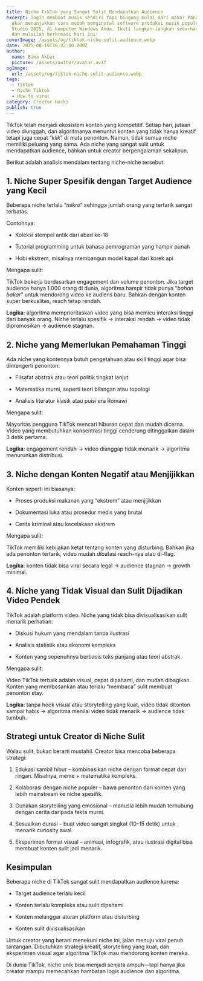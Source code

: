 ```yaml
---
title: Niche TikTok yang Sangat Sulit Mendapatkan Audience
excerpt: Ingin membuat musik sendiri tapi bingung mulai dari mana? Panduan ini
  akan menunjukkan cara mudah menginstal software produksi musik populer, FL
  Studio 2025, di komputer Windows Anda. Ikuti langkah-langkah sederhana kami
  dan mulailah berkreasi hari ini!
coverImage: /assets/og/tiktok-niche-sulit-audience.webp
date: 2025-08-19T16:22:00.000Z
author:
  name: Bima Akbar
  picture: /assets/author/avatar.avif
ogImage:
  url: /assets/og/tiktok-niche-sulit-audience.webp
tags:
  - Tiktok
  - Niche Tiktok
  - How to viral
category: Creator Hacks
publish: true
---
```

TikTok telah menjadi ekosistem konten yang kompetitif. Setiap hari, jutaan video diunggah, dan algoritmanya menuntut konten yang tidak hanya kreatif tetapi juga cepat “_klik_” di mata penonton. Namun, tidak semua niche memiliki peluang yang sama. Ada niche yang sangat sulit untuk mendapatkan audience, bahkan untuk creator berpengalaman sekalipun.

Berikut adalah analisis mendalam tentang niche-niche tersebut:

## 1\. Niche Super Spesifik dengan Target Audience yang Kecil

Beberapa niche terlalu “_mikro_” sehingga jumlah orang yang tertarik sangat terbatas.

Contohnya:

*   Koleksi stempel antik dari abad ke-18
    
*   Tutorial programming untuk bahasa pemrograman yang hampir punah
    
*   Hobi ekstrem, misalnya membangun model kapal dari korek api
    

Mengapa sulit:

TikTok bekerja berdasarkan engagement dan volume penonton. Jika target audience hanya 1.000 orang di dunia, algoritma hampir tidak punya “_bahan bakar_” untuk mendorong video ke audiens baru. Bahkan dengan konten super berkualitas, reach tetap rendah.

**Logika**: algoritma memprioritaskan video yang bisa memicu interaksi tinggi dari banyak orang. Niche terlalu spesifik → interaksi rendah → video tidak dipromosikan → audience stagnan.

## 2\. Niche yang Memerlukan Pemahaman Tinggi

Ada niche yang kontennya butuh pengetahuan atau skill tinggi agar bisa dimengerti penonton:

*   Filsafat abstrak atau teori politik tingkat lanjut
    
*   Matematika murni, seperti teori bilangan atau topologi
    
*   Analisis literatur klasik atau puisi era Romawi
    

Mengapa sulit:

Mayoritas pengguna TikTok mencari hiburan cepat dan mudah dicerna. Video yang membutuhkan konsentrasi tinggi cenderung ditinggalkan dalam 3 detik pertama.

**Logika**: engagement rendah → video dianggap tidak menarik → algoritma menurunkan distribusi.

## 3\. Niche dengan Konten Negatif atau Menjijikkan

Konten seperti ini biasanya:

*   Proses produksi makanan yang “ekstrem” atau menjijikkan
    
*   Dokumentasi luka atau prosedur medis yang brutal
    
*   Cerita kriminal atau kecelakaan ekstrem
    

Mengapa sulit:

TikTok memiliki kebijakan ketat tentang konten yang disturbing. Bahkan jika ada penonton tertarik, video mudah dibatasi reach-nya atau di-flag.

**Logika**: konten tidak bisa viral secara legal → audience stagnan → growth minimal.

## 4\. Niche yang Tidak Visual dan Sulit Dijadikan Video Pendek

TikTok adalah platform video. Niche yang tidak bisa divisualisasikan sulit menarik perhatian:

*   Diskusi hukum yang mendalam tanpa ilustrasi
    
*   Analisis statistik atau ekonomi kompleks
    
*   Konten yang sepenuhnya berbasis teks panjang atau teori abstrak
    

Mengapa sulit:

Video TikTok terbaik adalah visual, cepat dipahami, dan mudah dibagikan. Konten yang membosankan atau terlalu “membaca” sulit membuat penonton stay.

**Logika**: tanpa hook visual atau storytelling yang kuat, video tidak ditonton sampai habis → algoritma menilai video tidak menarik → audience tidak tumbuh.

## Strategi untuk Creator di Niche Sulit

Walau sulit, bukan berarti mustahil. Creator bisa mencoba beberapa strategi:

1.  Edukasi sambil hibur – kombinasikan niche dengan format cepat dan ringan. Misalnya, meme + matematika kompleks.
    
2.  Kolaborasi dengan niche populer – bawa penonton dari konten yang lebih mainstream ke niche spesifik.
    
3.  Gunakan storytelling yang emosional – manusia lebih mudah terhubung dengan cerita daripada fakta murni.
    
4.  Sesuaikan durasi – buat video sangat singkat (10–15 detik) untuk menarik curiosity awal.
    
5.  Eksperimen format visual – animasi, infografik, atau ilustrasi digital bisa membuat konten sulit jadi menarik.
    

## Kesimpulan

Beberapa niche di TikTok sangat sulit mendapatkan audience karena:

*   Target audience terlalu kecil
    
*   Konten terlalu kompleks atau sulit dipahami
    
*   Konten melanggar aturan platform atau disturbing
    
*   Konten sulit divisualisasikan
    

Untuk creator yang berani menekuni niche ini, jalan menuju viral penuh tantangan. Dibutuhkan strategi kreatif, storytelling yang kuat, dan eksperimen visual agar algoritma TikTok mau mendorong konten mereka.

Di dunia TikTok, niche unik bisa menjadi senjata ampuh—tapi hanya jika creator mampu memecahkan hambatan logis audience dan algoritma.